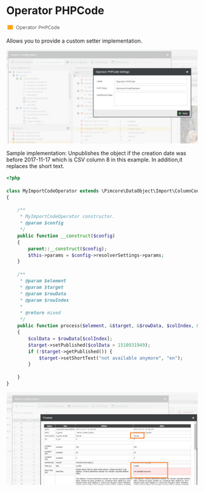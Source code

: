 # Operator PHPCode

![Symbol](../../../img/gridconfig/operator_phpcode_symbol.png)

Allows you to provide a custom setter implementation.

![Settings](../../../img/csvimport/operator_PHPCode.png)

Sample implementation: Unpublishes the object if the creation date was before 2017-11-17 which is CSV column 8 in this example.
In addition,it replaces the short text.

```php
<?php

class MyImportCodeOperator extends \Pimcore\DataObject\Import\ColumnConfig\Operator\AbstractOperator
{

    /**
     * MyImportCodeOperator constructor.
     * @param $config
     */
    public function __construct($config)
    {
        parent::__construct($config);
        $this->params = $config->resolverSettings->params;
    }

    /**
     * @param $element
     * @param $target
     * @param $rowData
     * @param $rowIndex
     *
     * @return mixed
     */
    public function process($element, &$target, &$rowData, $colIndex, &$context = [])
    {
        $colData = $rowData[$colIndex];
        $target->setPublished($colData > 1510931949);
        if (!$target->getPublished()) {
            $target->setShortText("not available anymore", "en");
        }

    }
}
```

![Preview](../../../img/csvimport/operator_PHPCode2.png)

